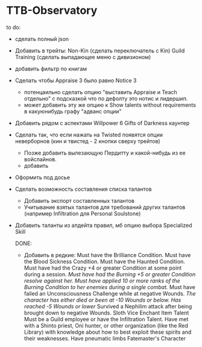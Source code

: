 # TTB-Observatory

to do:

- сделать полный json

- Добавить в трейты:
Non-Kin (сделать переключатель с Kin)
Guild Training (сделать выпадающее меню с дивизионом)

- добавить фильтр по книгам

- Сделать чтобы Appraise 3 было равно Notice 3
    - потенцаильно сделать опцию "выставить Appraise и Teach отдельно" с подсказкой что по дефолту это нотис и лидершип.
    - может добавить эту же опцию к Show talents without requirements в какуюнибудь графу "адванс опции"

- Добавить рядом с аспектами
Willpower 6
Gifts of Darkness каунтер

- Сделать так, что если нажать на Twisted появятся опции неверборнов (кин и твистед - 2 кнопки сверху трейтов)
    - Позже добавить вылезающую Пердитту и какой-нибудь из ее войслайнов.
    - добавить

- Оформить под досье

- Сделать возможность составления списка талантов
    - Добавить экспорт составленных талантов
    - Учитывание взятых талантов для требований других талантов (например Infiltration для Personal Soulstone)

- Добавить таланты из апдейта правил, мб опцию выбора Specialized Skill

    DONE:

    - Добавить в редкие:
Must have the Brilliance Condition.
Must have the Blood Sickness Condition.
Must have the Haunted Condition.
Must have had the Crazy +4 or greater Condition at some point during a session.
*Must have had the Burning +5 or greater Condition resolve against her.*
*Must have applied 10 or more ranks of the Burning Condition to her enemies during a single combat.*
Must have failed an Unconsciousness Challenge while at negative Wounds.
*The character has either died or been at -10 Wounds or below.*
*Has reached -5 Wounds or lower*
Survived a Nephilim attack after being brought down to negative Wounds.
Sloth Vice
Enchant Item Talent
Must be a Guild employee or have the Infiltration Talent.
Have met with a Shinto priest, Oni hunter, or other organization (like the Red Library) with knowledge about how to best exploit these spirits and their weaknesses.
Have pneumatic limbs
Fatemaster's Character